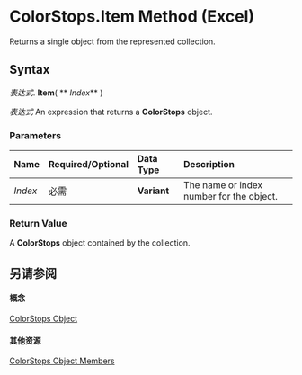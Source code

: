 
# ColorStops.Item Method (Excel)

Returns a single object from the represented collection.


## Syntax

 _表达式_. **Item**( ** _Index_** )

 _表达式_ An expression that returns a **ColorStops** object.


### Parameters



|**Name**|**Required/Optional**|**Data Type**|**Description**|
|:-----|:-----|:-----|:-----|
| _Index_|必需|**Variant**|The name or index number for the object.|

### Return Value

A  **ColorStops** object contained by the collection.


## 另请参阅


#### 概念


[ColorStops Object](e138347b-f03c-2f50-bf61-f7f2182c9681.md)
#### 其他资源


[ColorStops Object Members](http://msdn.microsoft.com/library/864479e0-3690-70b8-a062-1b48825e00b8%28Office.15%29.aspx)